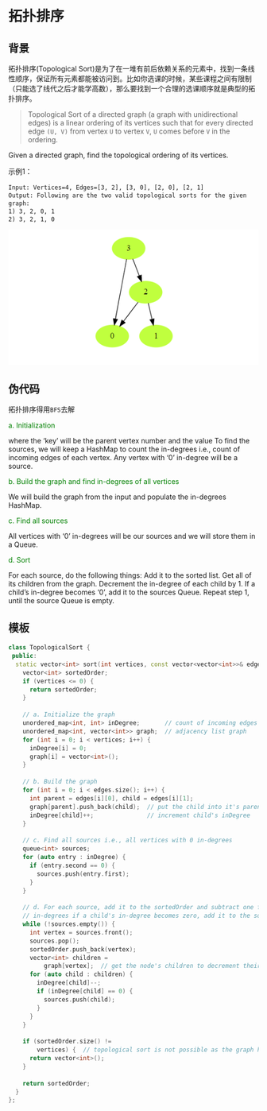 # 拓扑排序

## 背景
拓扑排序(Topological Sort)是为了在一堆有前后依赖关系的元素中，找到一条线性顺序，保证所有元素都能被访问到。比如你选课的时候，某些课程之间有限制（只能选了线代之后才能学高数），那么要找到一个合理的选课顺序就是典型的拓扑排序。

> Topological Sort of a directed graph (a graph with unidirectional edges) is a linear ordering of its vertices such that for every directed edge ```(U, V)``` from vertex ```U``` to vertex ```V```, ```U``` comes before ```V``` in the ordering.

Given a directed graph, find the topological ordering of its vertices.

示例1：

```shell
Input: Vertices=4, Edges=[3, 2], [3, 0], [2, 0], [2, 1]
Output: Following are the two valid topological sorts for the given graph:
1) 3, 2, 0, 1
2) 3, 2, 1, 0
```
![demo1](../images/tupulogic_sort.png)


## 伪代码
拓扑排序得用```BFS```去解

<font color=green>a. Initialization</font>

 where the ‘key’ will be the parent vertex number and the value 
To find the sources, we will keep a HashMap to count the in-degrees i.e., count of incoming edges of each vertex. Any vertex with ‘0’ in-degree will be a source.

<font color=green>b. Build the graph and find in-degrees of all vertices</font>

We will build the graph from the input and populate the in-degrees HashMap.

<font color=green>c. Find all sources</font>

All vertices with ‘0’ in-degrees will be our sources and we will store them in a Queue.


<font color=green>d. Sort</font>

For each source, do the following things:
Add it to the sorted list.
Get all of its children from the graph.
Decrement the in-degree of each child by 1.
If a child’s in-degree becomes ‘0’, add it to the sources Queue.
Repeat step 1, until the source Queue is empty.

## 模板

```cpp
class TopologicalSort {
 public:
  static vector<int> sort(int vertices, const vector<vector<int>>& edges) {
    vector<int> sortedOrder;
    if (vertices <= 0) {
      return sortedOrder;
    }

    // a. Initialize the graph
    unordered_map<int, int> inDegree;       // count of incoming edges for every vertex
    unordered_map<int, vector<int>> graph;  // adjacency list graph
    for (int i = 0; i < vertices; i++) {
      inDegree[i] = 0;
      graph[i] = vector<int>();
    }

    // b. Build the graph
    for (int i = 0; i < edges.size(); i++) {
      int parent = edges[i][0], child = edges[i][1];
      graph[parent].push_back(child);  // put the child into it's parent's list
      inDegree[child]++;               // increment child's inDegree
    }

    // c. Find all sources i.e., all vertices with 0 in-degrees
    queue<int> sources;
    for (auto entry : inDegree) {
      if (entry.second == 0) {
        sources.push(entry.first);
      }
    }

    // d. For each source, add it to the sortedOrder and subtract one from all of its children's
    // in-degrees if a child's in-degree becomes zero, add it to the sources queue
    while (!sources.empty()) {
      int vertex = sources.front();
      sources.pop();
      sortedOrder.push_back(vertex);
      vector<int> children =
          graph[vertex];  // get the node's children to decrement their in-degrees
      for (auto child : children) {
        inDegree[child]--;
        if (inDegree[child] == 0) {
          sources.push(child);
        }
      }
    }

    if (sortedOrder.size() !=
        vertices) {  // topological sort is not possible as the graph has a cycle
      return vector<int>();
    }

    return sortedOrder;
  }
};
```




